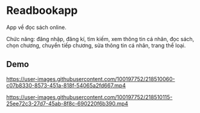 # Readbookapp

App về đọc sách online.

Chức năng: đăng nhập, đăng kí, tìm kiếm, xem thông tin cá nhân, đọc sách, chọn chương, chuyển tiếp chương, sửa thông tin cá nhân, trang thể loại.

## Demo






https://user-images.githubusercontent.com/100197752/218510060-c07b8330-8573-451a-818f-54065a2fd667.mp4




https://user-images.githubusercontent.com/100197752/218510115-25ee72c3-27d7-45ab-8f8c-690220f6b390.mp4


